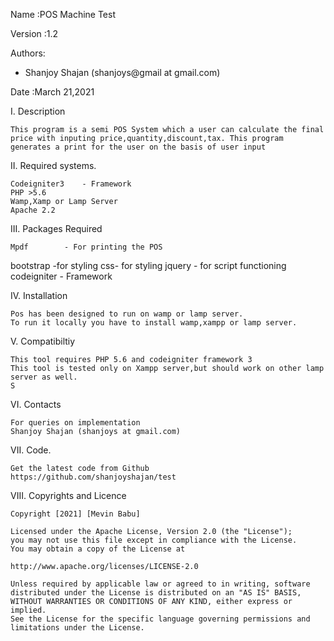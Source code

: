 Name	:POS Machine Test

Version	:1.2

Authors:
* Shanjoy Shajan (shanjoys@gmail at gmail.com)


Date	:March 21,2021

I.	Description
	
	This program is a semi POS System which a user can calculate the final price with inputing price,quantity,discount,tax. This program generates a print for the user on the basis of user input

II.	Required systems.

	Codeigniter3	- Framework
	PHP >5.6
	Wamp,Xamp or Lamp Server
	Apache 2.2

III.	Packages Required
	
	Mpdf		- For printing the POS
 bootstrap -for styling
	css-	for styling
	jquery		- for script functioning
	codeigniter		- Framework
	
IV.	Installation

	Pos has been designed to run on wamp or lamp server.
	To run it locally you have to install wamp,xampp or lamp server.
	

V.	Compatibiltiy

	This tool requires PHP 5.6 and codeigniter framework 3
	This tool is tested only on Xampp server,but should work on other lamp 
	server as well.
	S


VI.	Contacts

	

	For queries on implementation
	Shanjoy Shajan (shanjoys at gmail.com)



VII.	Code.

	Get the latest code from Github 
	https://github.com/shanjoyshajan/test

VIII.	Copyrights and Licence


	Copyright [2021] [Mevin Babu]

	Licensed under the Apache License, Version 2.0 (the "License");
	you may not use this file except in compliance with the License.
	You may obtain a copy of the License at

	http://www.apache.org/licenses/LICENSE-2.0

	Unless required by applicable law or agreed to in writing, software
	distributed under the License is distributed on an "AS IS" BASIS,
	WITHOUT WARRANTIES OR CONDITIONS OF ANY KIND, either express or implied.
	See the License for the specific language governing permissions and
	limitations under the License.
